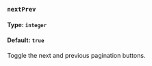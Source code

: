 ### `nextPrev`
#### Type: `integer`
#### Default: `true`

Toggle the next and previous pagination buttons.
